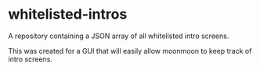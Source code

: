 # whitelisted-intros
A repository containing a JSON array of all whitelisted intro screens.

This was created for a GUI that will easily allow moonmoon to keep track of intro screens.
